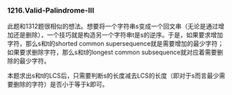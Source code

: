 ### 1216.Valid-Palindrome-III

此题和1312题很相似的想法。想要将一个字符串s变成一个回文串（无论是通过增加还是删除），一个技巧就是构造另一个字符串t是s的逆序。于是，如果要求增加字符，那么s和t的shorted common supersequence就是需要增加的最少字符；如果要求删除字符，那么s和t的longest common subsequence就对应着需要删除的最少字符。

本题求出s和t的LCS后，只需要判断s的长度减去LCS的长度（即对于s而言最少需要删除的字符）是否小于等于k即可。
